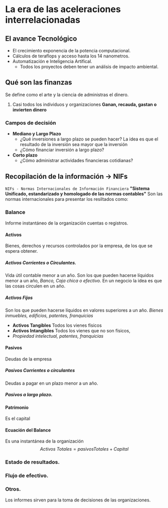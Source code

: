 # La era de las aceleraciones interrelacionadas
## El avance Tecnológico
- El crecimiento exponencia de la potencia computacional.
- Cálculos de teraflops y acceso hasta los 14 nanometros.
- Automatización e Inteligencia Artifical.
	- Todos los proyectos deben tener un análisis de impacto ambiental.
## Qué son las finanzas
Se define como el arte y la ciencia de administras el dinero.
1. Casi todos los individuos y organizaciones **Ganan, recauda, gastan o invierten dinero**
### Campos de decisión
- **Mediano y Largo Plazo**
	- ¿Qué inversiones a largo plazo se pueden hacer?
		La idea es que el resultado de la inversión sea mayor que la inversión
	- ¿Cómo financiar inversión a largo plazo?
- **Corto plazo**
	- ¿Cómo administrar actividades financieras cotidianas?
## Recopilación de la información -> NIFs
`NIFs - Normas Internacionales de Información Financiera`
**"Sistema Unificado, estandarizado y homologado de las normas contables"**
Son las normas internacionales para presentar los resiltados como:
### Balance
Informe instantáneo de la organización
cuentas o registros.
#### Activos
Bienes, derechos y recursos controlados por la empresa, de los que se espera obtener.
##### Activos Corrientes o Circulantes.
Vida útil contable menor a un año. 
Son los que pueden hacerse líquidos menor a un año, *Banco, Caja chica o efectivo.*
En un negocio la idea es que las cosas circulen en un año.
##### Activos Fijos
Son los que pueden hacerse líquidos en valores superiores a un año.
*Bienes inmuebles, edificios, patentes, franquicias*
- **Activos Tangibles**
Todos los vienes físicos
- **Activos Intangibles**
Todos los vienes que no son físicos, 
- *Propiedad intelectual, patentes, franquicias*
#### Pasivos
Deudas de la empresa
##### Pasivos Corrientes o circulantes
Deudas a pagar en un plazo menor a un año.
##### Pasivos a largo plazo.

#### Patrimonio
Es el capital
#### Ecuación del Balance
Es una instantánea de la organización
$$Activos\ Totales = pasivos Totales+Capital$$


### Estado de resultados.
### Flujo de efectivo.
### Otros.
Los informes sirven para la toma de decisiones de las organizaciones.
